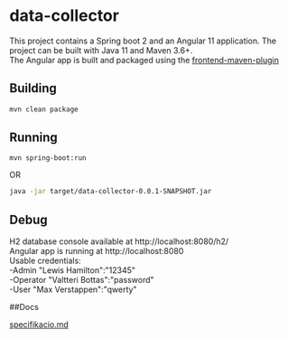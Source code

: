 # data-collector

This project contains a Spring boot 2 and an Angular 11 application. The project can be built with Java 11 and Maven 3.6+.  
The Angular app is built and packaged using the [frontend-maven-plugin](https://github.com/eirslett/frontend-maven-plugin)

## Building

```bash
mvn clean package
```

## Running

```
mvn spring-boot:run
```
OR

```bash
java -jar target/data-collector-0.0.1-SNAPSHOT.jar
```

## Debug

H2 database console available at http://localhost:8080/h2/  
Angular app is running at http://localhost:8080  
Usable credentials:  
-Admin "Lewis Hamilton":"12345"  
-Operator "Valtteri Bottas":"password"  
-User "Max Verstappen":"qwerty"  

##Docs

[specifikacio.md](./documents/specifikacio/specifikacio.md)
